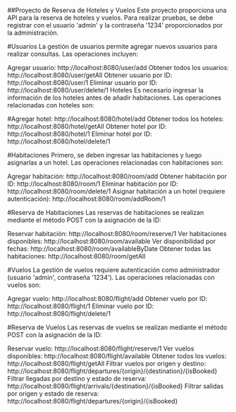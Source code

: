 ##Proyecto de Reserva de Hoteles y Vuelos
Este proyecto proporciona una API para la reserva de hoteles y vuelos. Para realizar pruebas, se debe registrar con el usuario 'admin' y la contraseña '1234' proporcionados por la administración.

#Usuarios
La gestión de usuarios permite agregar nuevos usuarios para realizar consultas. Las operaciones incluyen:

Agregar usuario: http://localhost:8080/user/add
Obtener todos los usuarios: http://localhost:8080/user/getAll
Obtener usuario por ID: http://localhost:8080/user/1
Eliminar usuario por ID: http://localhost:8080/user/delete/1
Hoteles
Es necesario ingresar la información de los hoteles antes de añadir habitaciones. Las operaciones relacionadas con hoteles son:

#Agregar hotel: http://localhost:8080/hotel/add
Obtener todos los hoteles: http://localhost:8080/hotel/getAll
Obtener hotel por ID: http://localhost:8080/hotel/1
Eliminar hotel por ID: http://localhost:8080/hotel/delete/1

#Habitaciones
Primero, se deben ingresar las habitaciones y luego asignarlas a un hotel. Las operaciones relacionadas con habitaciones son:

Agregar habitación: http://localhost:8080/room/add
Obtener habitación por ID: http://localhost:8080/room/1
Eliminar habitación por ID: http://localhost:8080/room/delete/1
Asignar habitación a un hotel (requiere autenticación): http://localhost:8080/room/addRoom/1

#Reserva de Habitaciones
Las reservas de habitaciones se realizan mediante el método POST con la asignación de la ID:

Reservar habitación: http://localhost:8080/room/reserve/1
Ver habitaciones disponibles: http://localhost:8080/room/available
Ver disponibilidad por fechas: http://localhost:8080/room/availableByDate
Obtener todas las habitaciones: http://localhost:8080/room/getAll

#Vuelos
La gestión de vuelos requiere autenticación como administrador (usuario 'admin', contraseña '1234'). Las operaciones relacionadas con vuelos son:

Agregar vuelo: http://localhost:8080/flight/add
Obtener vuelo por ID: http://localhost:8080/flight/1
Eliminar vuelo por ID: http://localhost:8080/flight/delete/1

#Reserva de Vuelos
Las reservas de vuelos se realizan mediante el método POST con la asignación de la ID:

Reservar vuelo: http://localhost:8080/flight/reserve/1
Ver vuelos disponibles: http://localhost:8080/flight/available
Obtener todos los vuelos: http://localhost:8080/flight/getAll
Filtrar vuelos por origen y destino: http://localhost:8080/flight/departures/{origin}/{destination}/{isBooked}
Filtrar llegadas por destino y estado de reserva: http://localhost:8080/flight/arrivals/{destination}/{isBooked}
Filtrar salidas por origen y estado de reserva: http://localhost:8080/flight/departures/{origin}/{isBooked}
